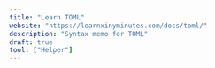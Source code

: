 ```yaml
---
title: "Learn TOML"
website: "https://learnxinyminutes.com/docs/toml/"
description: "Syntax memo for TOML"
draft: true
tool: ["Helper"]
---
```

